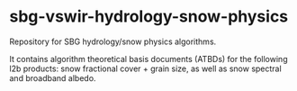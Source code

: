 # sbg-vswir-hydrology-snow-physics
Repository for SBG hydrology/snow physics algorithms.

It contains algorithm theoretical basis documents (ATBDs) for the following l2b products: snow fractional cover + grain size, as well as snow spectral and broadband albedo.
